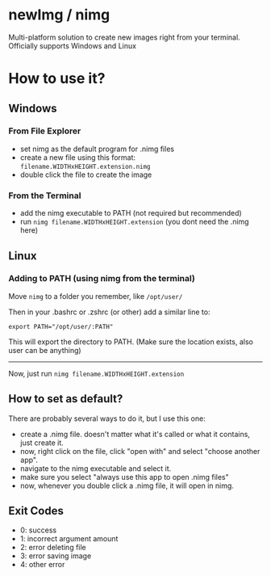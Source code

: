 # newImg / nimg
Multi-platform solution to create new images right from your terminal.
Officially supports Windows and Linux
# How to use it?
## Windows
### From File Explorer
* set nimg as the default program for .nimg files
* create a new file using this format: `filename.WIDTHxHEIGHT.extension.nimg`
* double click the file to create the image
### From the Terminal
* add the nimg executable to PATH (not required but recommended)
* run `nimg filename.WIDTHxHEIGHT.extension` (you dont need the .nimg here)
## Linux
### Adding to PATH (using nimg from the terminal)
Move `nimg` to a folder you remember, like `/opt/user/`

Then in your .bashrc or .zshrc (or other) add a similar line to:

`export PATH="/opt/user/:PATH"`

This will export the directory to PATH. (Make sure the location exists, also user can be anything)

---

Now, just run `nimg filename.WIDTHxHEIGHT.extension`

## How to set as default?
There are probably several ways to do it, but I use this one:
* create a .nimg file. doesn't matter what it's called or what it contains, just create it.
* now, right click on the file, click "open with" and select "choose another app".
* navigate to the nimg executable and select it.
* make sure you select "always use this app to open .nimg files"
* now, whenever you double click a .nimg file, it will open in nimg.
## Exit Codes
* 0: success
* 1: incorrect argument amount
* 2: error deleting file
* 3: error saving image
* 4: other error
